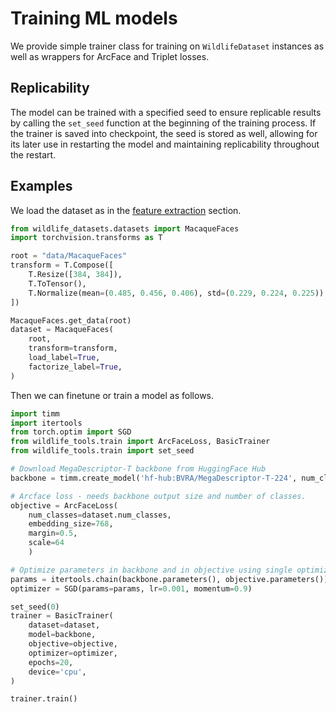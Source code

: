 # Training ML models

We provide simple trainer class for training on `WildlifeDataset` instances as well as wrappers for ArcFace and Triplet losses.

## Replicability

The model can be trained with a specified seed to ensure replicable results by calling the `set_seed` function at the beginning of the training process. If the trainer is saved into checkpoint, the seed is stored as well, allowing for its later use in restarting the model and maintaining replicability throughout the restart.


## Examples

We load the dataset as in the [feature extraction](./inference.md) section.

```python
from wildlife_datasets.datasets import MacaqueFaces 
import torchvision.transforms as T

root = "data/MacaqueFaces"
transform = T.Compose([
    T.Resize([384, 384]),
    T.ToTensor(),
    T.Normalize(mean=(0.485, 0.456, 0.406), std=(0.229, 0.224, 0.225))
])

MacaqueFaces.get_data(root)
dataset = MacaqueFaces(
    root,
    transform=transform,
    load_label=True,
    factorize_label=True,
)
```

Then we can finetune or train a model as follows.

```Python
import timm
import itertools
from torch.optim import SGD
from wildlife_tools.train import ArcFaceLoss, BasicTrainer
from wildlife_tools.train import set_seed

# Download MegaDescriptor-T backbone from HuggingFace Hub
backbone = timm.create_model('hf-hub:BVRA/MegaDescriptor-T-224', num_classes=0, pretrained=True)

# Arcface loss - needs backbone output size and number of classes.
objective = ArcFaceLoss(
    num_classes=dataset.num_classes,
    embedding_size=768,
    margin=0.5,
    scale=64
    )

# Optimize parameters in backbone and in objective using single optimizer.
params = itertools.chain(backbone.parameters(), objective.parameters())
optimizer = SGD(params=params, lr=0.001, momentum=0.9)

set_seed(0)
trainer = BasicTrainer(
    dataset=dataset,
    model=backbone,
    objective=objective,
    optimizer=optimizer,
    epochs=20,
    device='cpu',
)

trainer.train()

```

